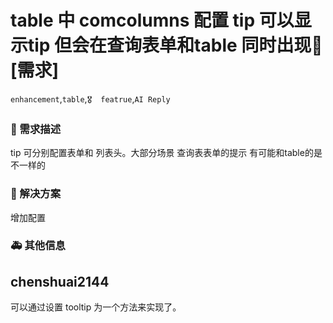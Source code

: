 # table 中 comcolumns 配置 tip 可以显示tip 但会在查询表单和table 同时出现👑 [需求]

`enhancement`,`table`,`🎖️  featrue`,`AI Reply`

### 🥰 需求描述

tip 可分别配置表单和 列表头。大部分场景 查询表表单的提示 有可能和table的是不一样的

### 🧐 解决方案

增加配置

### 🚑 其他信息

## chenshuai2144

可以通过设置 tooltip 为一个方法来实现了。
